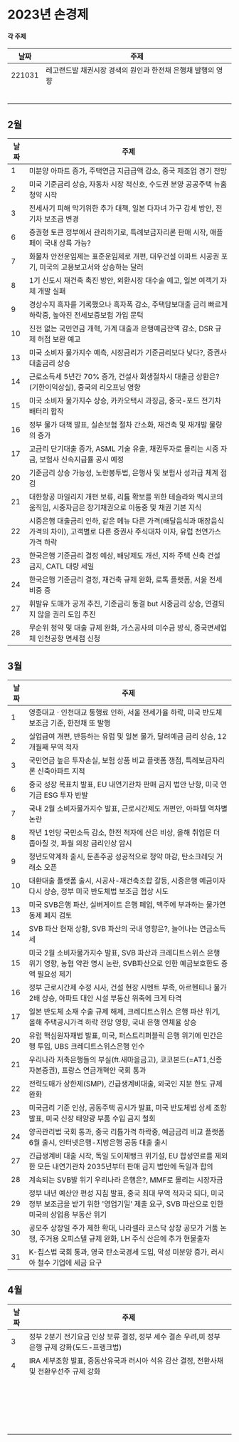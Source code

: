 # 2023년 손경제



#### 각 주제

| 날짜   | 주제                                                        |
| ------ | ----------------------------------------------------------- |
| 221031 | 레고랜드발 채권시장 경색의 원인과 한전채 은행채 발행의 영향 |
|        |                                                             |
|        |                                                             |
|        |                                                             |
|        |                                                             |
|        |                                                             |
|        |                                                             |



## 2월

| 날짜 | 주제                                                         |
| ---- | ------------------------------------------------------------ |
| 1    | 미분양 아파트 증가, 주택연금 지급급액 감소, 중국 제조업 경기 전망 |
| 2    | 미국 기준금리 상승, 자동차 시장 적신호,  수도권 분양 공공주택 뉴홈청약 시작 |
| 3    | 전세사기 피해 막기위한 추가 대책, 일본 다자녀 가구 감세 방안, 전기차 보조금 변경 |
| 6    | 증권형 토큰 정부에서 관리하기로, 특례보금자리론 판매 시작, 애플페이 국내 상륙 가능? |
| 7    | 화물차 안전운임제는 표준운임제로 개편, 대우건설 아파트 시공권 포기, 미국의 고용보고서와 상승하는 달러 |
| 8    | 1기 신도시 재건축 촉진 방안, 외환시장 대수술 예고, 일본 여객기 자체 개발 실패 |
| 9    | 경상수지 흑자를 기록했으나 흑자폭 감소, 주택담보대출 금리 빠르게 하락중, 높아진 전세보증보험 가입 문턱 |
| 10   | 진전 없는 국민연금 개혁, 가계 대출과 은행예금잔액 감소, DSR 규제 허점 보완 예고 |
| 13   | 미국 소비자 물가지수 예측, 시장금리가 기준금리보다 낮다?, 증권사 대출금리 상승 |
| 14   | 근로소득세 5년간 70% 증가, 건설사 회생절차시 대출금 상환은?(기한이익상실), 중국의 리오프닝 영향 |
| 15   | 미국 소비자 물가지수 상승, 카카오택시 과징금, 중국-포드 전기차 배터리 합작 |
| 16   | 정부 물가 대책 발표, 실손보험 절차 간소화, 재건축 및 재개발 물량의 증가 |
| 17   | 고금리 단기대출 증가, ASML 기술 유출, 채권투자로 몰리는 시중 자금, 보험사 신속지급률 공시 예정 |
| 20   | 기준금리 상승 가능성, 노란봉투법, 은행사 및 보험사 성과급 체계 점검 |
| 21   | 대한항공 마일리지 개편 보류, 리튬 확보를 위한 테슬라와 멕시코의 움직임, 시중자금은 장기채권으로 이동중 및 채권 기본 지식 |
| 22   | 시중은행 대출금리 인하, 같은 메뉴 다른 가격(배달음식과 매장음식 가격의 차이), 고객별로 다른 증권사 주식대차 이자, 유럽 천연가스 가격 하락 |
| 23   | 한국은행 기준금리 결정 예상, 배당제도 개선, 지하 주택 신축 건설 금지, CATL 대량 세일 |
| 24   | 한국은행 기준금리 결정, 재건축 규제 완화, 로톡 플랫폼, 서울 전세 비중 증 |
| 27   | 휘발유 도매가 공개 추진, 기준금리 동결 but 시중금리 상승, 연결되지 않을 권리 도입 추진 |
| 28   | 무순위 청약 및 대출 규제 완화, 가스공사의 미수금 방식, 중국면세업체 인천공항 면세점 신청 |



## 3월

| 날짜 | 주제                                                         |
| ---- | ------------------------------------------------------------ |
| 1    | 영종대교 · 인천대교 통행료 인하, 서울 전세가율 하락, 미국 반도체 보조금 기준, 한전채 또 발행 |
| 2    | 실업급여 개편, 반등하는 유럽 및 일본 물가, 달려예금 금리 상승, 12개월째 무역 적자 |
| 3    | 국민연금 높은 투자손실, 보험 상품 비교 플랫폼 쟁점, 특례보금자리론 신축아파트 지적 |
| 6    | 중국 성장 목표치 발표, EU 내연기관차 판매 금지 법안 난항, 미국 연기금 ESG 투자 반발 |
| 7    | 국내 2월 소비자물가지수 발표, 근로시간제도 개편안, 아파텔 역차별 논란 |
| 8    | 작년 1인당 국민소득 감소, 한전 적자에 산은 비상, 올해 취업문 더 좁아질 것, 파월 의장 금리인상 암시 |
| 9    | 청년도약계좌 출시, 둔촌주공 성공적으로 청약 마감, 탄소크레딧 거래소 오픈 |
| 10   | 대환대출 플랫폼 출시, 시공사-재건축조합 갈등, 시중은행 예금이자 다시 상승, 정부 미국 반도체법 보조금 협상 시도 |
| 13   | 미국 SVB은행 파산, 실버게이트 은행 폐업, 맥주에 부과하는 물가연동제 폐지 검토 |
| 14   | SVB 파산 현재 상황, SVB 파산의 국내 영향은?, 늘어나는 연금소득세 |
| 15   | 미국 2월 소비자물가지수 발표, SVB 파산과 크레디트스위스 은행 위기 영향, 농협 약관 명시 논란, SVB파산으로 인한 예금보호한도 증액 필요성 제기 |
| 16   | 정부 근로시간제 수정 시사, 건설 현장 시멘트 부족, 아르헨티나 물가 2배 상승, 아파트 대안 시설 부동산 위축에 크게 타격 |
| 17   | 일본 반도체 소재 수출 규제 해제, 크레디트스위스 은행 파산 위기, 올해 주택공시가격 하락 전망 영향, 국내 은행 연체율 상승 |
| 20   | 유럽 핵심원자재법 발표, 미국, 퍼스트리퍼블릭 은행 위기에 민간은행 투입, UBS 크레디트스위스은행 인수 |
| 21   | 우리나라 저축은행들의 부실(ft.새마을금고), 코코본드(=AT1,신종자본증권), 프랑스 연금개혁안 국회 통과 |
| 22   | 전력도매가 상한제(SMP), 긴급생계비대출, 외국인 지분 한도 규제 완화 |
| 23   | 미국금리 기준 인상, 공동주택 공시가 발표, 미국 반도체법 상세 조항 발표, 미국 신장 태양광 부품 수입 금지 철회 |
| 24   | 양곡관리법 국회 통과, 중국 리튬가격 하락중, 예금금리 비교 플랫폼 6월 출시, 인터넷은행-지방은행 공동 대출 출시 |
| 27   | 긴급생계비 대출 시작, 독일 도이체뱅크 위기설, EU 합성연료를 제외한 모든 내연기관차 2035년부터 판매 금지 법안에 독일과 합의 |
| 28   | 계속되는 SVB발 위기 우리나라 은행은?, MMF로 몰리는 시장자금  |
| 29   | 정부 내년 예산안 편성 지침 발표, 중국 최대 무역 적자국 되다, 미국 정부 보조금을 받기 위한 '영업기밀' 제출 요구, SVB 파산으로 인한 미국의 상업용 부동산 위기 |
| 30   | 공모주 상장일 주가 제한 확대, 나라셀라 코스닥 상장 공모가 거품 논쟁, 주거용 오피스텔 규제 완화, LH 주식 산은에 추가 현물출자 |
| 31   | K-칩스법 국회 통과, 영국 탄소국경세 도입, 악성 미분양 증가, 러시아 철수 기업에 세금 요구 |



## 4월

| 날짜 | 주제                                                         |
| ---- | ------------------------------------------------------------ |
| 3    | 정부 2분기 전기요금 인상 보류 결정, 정부 세수 결손 우려,미 정부 은행 규제 강화(도드-프랭크법) |
| 4    | IRA 세부조항 발표, 중동산유국과 러시아 석유 감산 결정, 전환사채 및 전환우선주 규제 강화 |
|      |                                                              |
|      |                                                              |
|      |                                                              |
|      |                                                              |
|      |                                                              |
|      |                                                              |
|      |                                                              |
|      |                                                              |
|      |                                                              |
|      |                                                              |
|      |                                                              |
|      |                                                              |
|      |                                                              |
|      |                                                              |
|      |                                                              |
|      |                                                              |
|      |                                                              |
|      |                                                              |
|      |                                                              |
|      |                                                              |
|      |                                                              |
